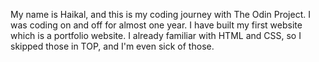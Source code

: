 My name is Haikal, and this is my coding journey with The Odin Project.
I was coding on and off for almost one year. I have built my first website
which is a portfolio website. I already familiar with HTML and CSS, so I
skipped those in TOP, and I'm even sick of those.